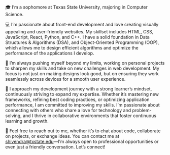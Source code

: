 🎓 I’m a sophomore at Texas State University, majoring in Computer Science.

💻 I’m passionate about front-end development and love creating visually appealing and user-friendly websites. My skillset includes HTML, CSS, JavaScript, React, Python, and C++. I have a solid foundation in Data Structures & Algorithms (DSA), and Object-Oriented Programming (OOP), which allows me to design efficient algorithms and optimize the performance of the applications I develop.

🔨 I’m always pushing myself beyond my limits, working on personal projects to sharpen my skills and take on new challenges in web development. My focus is not just on making designs look good, but on ensuring they work seamlessly across devices for a smooth user experience.

🌱 I approach my development journey with a strong learner’s mindset, continuously striving to expand my expertise. Whether it’s mastering new frameworks, refining best coding practices, or optimizing application performance, I am committed to improving my skills. I’m passionate about connecting with others who share a love for technology and problem-solving, and I thrive in collaborative environments that foster continuous learning and growth.

💬 Feel free to reach out to me, whether it’s to chat about code, collaborate on projects, or exchange ideas. You can contact me at shivendra@txstate.edu—I’m always open to professional opportunities or even just a friendly conversation. Let’s connect!
